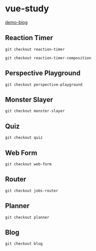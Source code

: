 # vue-study

[demo-blog](https://vue-blog-4c512.web.app/)

## Reaction Timer

```
git checkout reaction-timer
```

```
git checkout reaction-timer-composition
```

## Perspective Playground

```
git checkout perspective-playground
```

## Monster Slayer

```
git checkout monster-slayer
```

## Quiz

```
git checkout quiz
```

## Web Form

```
git checkout web-form
```

## Router

```
git checkout jobs-router
```

## Planner

```
git checkout planner
```

## Blog

```
git checkout blog
```

